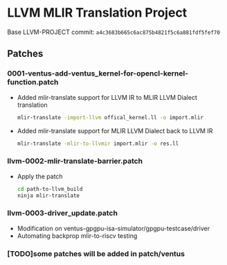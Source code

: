 # LLVM MLIR Translation Project

Base LLVM-PROJECT commit: `a4c3683b665c6ac875b4821f5c6a881fdf5fef70`

## Patches

### 0001-ventus-add-ventus_kernel-for-opencl-kernel-function.patch
- Added mlir-translate support for LLVM IR to MLIR LLVM Dialect translation
  ```bash
  mlir-translate -import-llvm offical_kernel.ll -o import.mlir
  ```
- Added mlir-translate support for MLIR LLVM Dialect back to LLVM IR
  ```bash
  mlir-translate -mlir-to-llvmir import.mlir -o res.ll
  ```
### llvm-0002-mlir-translate-barrier.patch
- Apply the patch
  ```bash
  cd path-to-llvm_build
  ninja mlir-translate
  ```
### llvm-0003-driver_update.patch
- Modification on ventus-gpgpu-isa-simulator/gpgpu-testcase/driver
- Automating backprop mlir-to-riscv testing
### [TODO]some patches will be added in patch/ventus